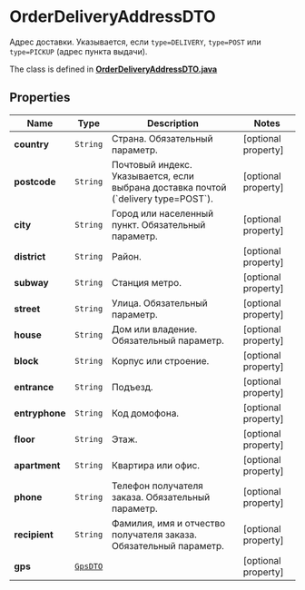 

# OrderDeliveryAddressDTO

Адрес доставки.  Указывается, если `type=DELIVERY`, `type=POST` или `type=PICKUP` (адрес пункта выдачи). 

The class is defined in **[OrderDeliveryAddressDTO.java](../../src/main/java/org/openapitools/model/OrderDeliveryAddressDTO.java)**

## Properties

Name | Type | Description | Notes
------------ | ------------- | ------------- | -------------
**country** | `String` | Страна.  Обязательный параметр.  |  [optional property]
**postcode** | `String` | Почтовый индекс.  Указывается, если выбрана доставка почтой (&#x60;delivery type&#x3D;POST&#x60;).  |  [optional property]
**city** | `String` | Город или населенный пункт.  Обязательный параметр.  |  [optional property]
**district** | `String` | Район. |  [optional property]
**subway** | `String` | Станция метро. |  [optional property]
**street** | `String` | Улица.  Обязательный параметр.  |  [optional property]
**house** | `String` | Дом или владение.  Обязательный параметр.  |  [optional property]
**block** | `String` | Корпус или строение. |  [optional property]
**entrance** | `String` | Подъезд. |  [optional property]
**entryphone** | `String` | Код домофона. |  [optional property]
**floor** | `String` | Этаж. |  [optional property]
**apartment** | `String` | Квартира или офис. |  [optional property]
**phone** | `String` | Телефон получателя заказа.  Обязательный параметр.  |  [optional property]
**recipient** | `String` | Фамилия, имя и отчество получателя заказа.  Обязательный параметр.  |  [optional property]
**gps** | [`GpsDTO`](GpsDTO.md) |  |  [optional property]

















